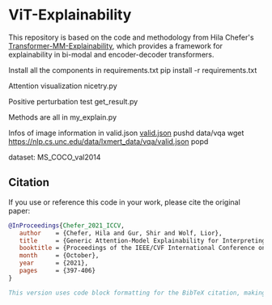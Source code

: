 # ViT-Explainability

This repository is based on the code and methodology from Hila Chefer's [Transformer-MM-Explainability](https://github.com/hila-chefer/Transformer-MM-Explainability), which provides a framework for explainability in bi-modal and encoder-decoder transformers.

Install all the components in requirements.txt
pip install -r requirements.txt

Attention visualization
nicetry.py

Positive perturbation test
get_result.py

Methods are all in my_explain.py

Infos of image information in valid.json
[valid.json](https://nlp.cs.unc.edu/data/lxmert_data/vqa/valid.json)
pushd data/vqa
wget https://nlp.cs.unc.edu/data/lxmert_data/vqa/valid.json
popd

dataset: MS_COCO_val2014

## Citation

If you use or reference this code in your work, please cite the original paper:

```bibtex
@InProceedings{Chefer_2021_ICCV,
   author    = {Chefer, Hila and Gur, Shir and Wolf, Lior},
   title     = {Generic Attention-Model Explainability for Interpreting Bi-Modal and Encoder-Decoder Transformers},
   booktitle = {Proceedings of the IEEE/CVF International Conference on Computer Vision (ICCV)},
   month     = {October},
   year      = {2021},
   pages     = {397-406}
}

This version uses code block formatting for the BibTeX citation, making it easier to read and ensuring it displays correctly in Markdown viewers.






